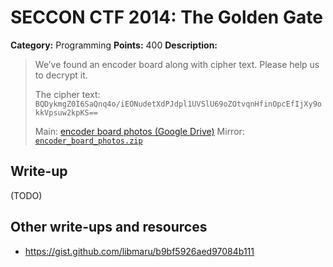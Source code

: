# SECCON CTF 2014: The Golden Gate

**Category:** Programming
**Points:** 400
**Description:**

> We’ve found an encoder board along with cipher text. Please help us to decrypt it.
>
> The cipher text: `BQDykmgZ0I6SaQnq4o/iEONudetXdPJdpl1UVSlU69oZOtvqnHfinOpcEfIjXy9okkVpsuw2kpKS==`
>
> Main: [encoder board photos (Google Drive)](https://drive.google.com/a/seccon.jp/folderview?id=0B1HyMpKFOlLZRXc0YVNTX2E0dU0&usp=sharing)
> Mirror: [`encoder_board_photos.zip`](encoder_board_photos.zip)

## Write-up

(TODO)

## Other write-ups and resources

* <https://gist.github.com/libmaru/b9bf5926aed97084b111>
